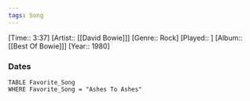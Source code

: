 ```yaml
---
tags: Song  
---
```

[Time:: 3:37]
[Artist:: [[David Bowie]]]
[Genre:: Rock]
[Played:: ]
[Album:: [[Best Of Bowie]]]
[Year:: 1980]
### Dates
````dataview
TABLE Favorite_Song
WHERE Favorite_Song = "Ashes To Ashes"
````